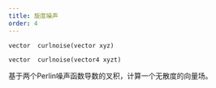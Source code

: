 ```yaml
---
title: 旋度噪声
order: 4
---
```

`vector  curlnoise(vector xyz)`

`vector  curlnoise(vector4 xyzt)`

基于两个Perlin噪声函数导数的叉积，计算一个无散度的向量场。